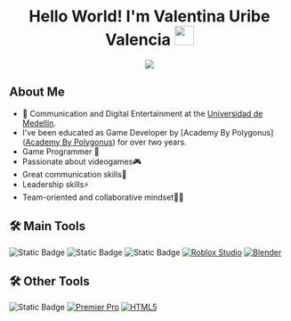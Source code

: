 <h1 align="center">Hello World! I'm Valentina Uribe Valencia <img src="https://media.giphy.com/media/hvRJCLFzcasrR4ia7z/giphy.gif" width="35"></h1>
<p align="center">
  <a href="https://github.com/DenverCoder1/readme-typing-svg">
  <img src="https://readme-typing-svg.demolab.com?font=Time+New+Roman&color=%23004992&size=30&center=true&vCenter=true&width=600&height=100&lines=Game+Developer;Digital+Entertainment;Unity+C-sharp;Always+learning">
</a>

</p>

## About Me 
- :school: Communication and Digital Entertainment at the [Universidad de Medellín](https://comunicacion.udemedellin.edu.co/carrera-en-comunicacion-y-entretenimiento-digital/#gsc.tab=0).
- I've been educated as Game Developer by [Academy By Polygonus]([Academy By Polygonus]([https://www.linkedin.com/company/algorithmics-medellin/posts/?feedView=all](https://www.academy.polygon.us/program/desarrollo-videojuegos))) for over two years.
- Game Programmer 🦾
- Passionate about videogames🎮
- Great communication skills💬
- Leadership skills⚡
- Team-oriented and collaborative mindset🤜🤛 

 
## 🛠️ Main Tools
![Static Badge](https://img.shields.io/badge/Unity-black?style=for-the-badge&logo=unity&color=red&link=https%3A%2F%2Funity.com%2Fes)
![Static Badge](https://img.shields.io/badge/github-black?style=for-the-badge&logo=github&color=purple&link=https%3A%2F%2Funity.com%2Fes)
![Static Badge](https://img.shields.io/badge/C_Sharp-black?style=for-the-badge&logo=C%23&color=%23512BD4&link=https%3A%2F%2Funity.com%2Fes)
[![Roblox Studio](https://img.shields.io/badge/Roblox%20Studio-000000?style=for-the-badge&logo=roblox&logoColor=white)](https://www.roblox.com/create)
[![Blender](https://img.shields.io/badge/Blender-F5792A?style=for-the-badge&logo=blender&logoColor=white)](https://www.blender.org/)
## 🛠️ Other Tools
![Static Badge](https://img.shields.io/badge/Photoshop-black?style=for-the-badge&logo=adobe%20photoshop&color=white&link=https%3A%2F%2Funity.com%2Fes)
[![Premier Pro](https://img.shields.io/badge/Premier%20Pro-9999FF?style=for-the-badge&logo=adobepremierepro&logoColor=white)](https://www.adobe.com/products/premiere.html)
[![HTML5](https://img.shields.io/badge/HTML5-E34F26?style=for-the-badge&logo=html5&logoColor=white)](https://developer.mozilla.org/en-US/docs/Web/HTML)


<!--
**Valuv/Valuv** is a ✨ _special_ ✨ repository because its `README.md` (this file) appears on your GitHub profile.

Here are some ideas to get you started:

- 🔭 I’m currently working on ...
- 🌱 I’m currently learning ...
- 👯 I’m looking to collaborate on ...
- 🤔 I’m looking for help with ...
- 💬 Ask me about ...
- 📫 How to reach me: ...
- 😄 Pronouns: ...
- ⚡ Fun fact: ...
-->

